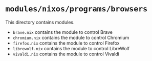 # `modules/nixos/programs/browsers`
This directory contains modules.
- `brave.nix` contains the module to control Brave
- `chromium.nix` contains the module to control Chromium
- `firefox.nix` contains the module to control Firefox
- `librewolf.nix` contains the module to control LibreWolf
- `vivaldi.nix` contains the module to control Vivaldi
